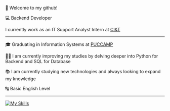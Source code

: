 <p>👋 Welcome to my github!</p>

<p>💻 Backend Developer</p>

<p>I currently work as an IT Support Analyst Intern at <a href="[https://ciandt.com/](https://ciandt.com/br/pt-br?utm_source=&utm_medium=&utm_campaign=&utm_content=&utm_term=&hsa_acc=5740932502&hsa_cam=22166618088&hsa_grp=&hsa_ad=&hsa_src=x&hsa_tgt=&hsa_kw=&hsa_mt=&hsa_net=adwords&hsa_ver=3&gad_source=1&gbraid=0AAAAADkRExyo5kPYyXbscC4Rs7r9EVjfM&gclid=CjwKCAjwk43ABhBIEiwAvvMEB9YL1U1Pstod0tENdAOyGShtbTCwLqxwR4GgxBwx__UatfUIVugs3hoC-nkQAvD_BwE)" target="blank_">CI&T</a></p>
<hr>

<p>🎓 Graduating in Information Systems at <a href="https://www.puc-campinas.edu.br/#" target="blank_">PUCCAMP</a></p>
<p>👨‍💻 I am currently improving my studies by delving deeper into Python for Backend and SQL for Database</p>
<p>📚 I am currently studying new technologies and always looking to expand my knowledge</p>
<p>🔠 Basic English Level</p>
<hr>

[![My Skills](https://skillicons.dev/icons?i=py,mysql,git,notion&perline=10)](https://skillicons.dev)

<!---
matheuschagasb/matheuschagasb is a ✨ special ✨ repository because its `README.md` (this file) appears on your GitHub profile.
You can click the Preview link to take a look at your changes.
--->

